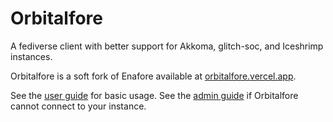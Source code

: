 # Orbitalfore

A fediverse client with better support for Akkoma, glitch-soc, and Iceshrimp instances.

Orbitalfore is a soft fork of Enafore available at [orbitalfore.vercel.app](https://orbitalfore.vercel.app).


See the [user guide](https://github.com/orbitalmartian8/orbitfore/tree/main/docs/User-Guide.md) for basic usage. See the [admin guide](https://github.com/orbitalmartian8/orbitfore/tree/main/docs/Admin-Guide.md) if Orbitalfore cannot connect to your instance.